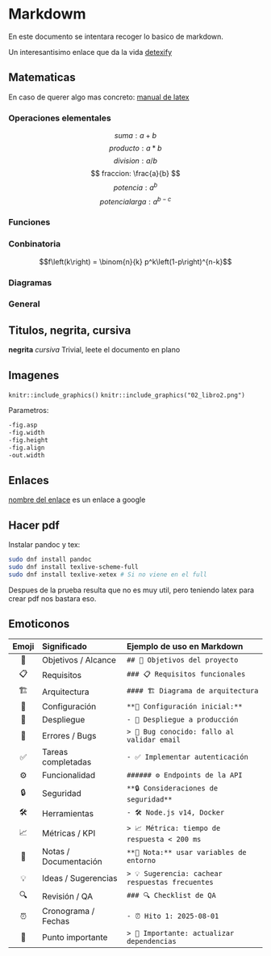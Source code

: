 # Markdowm

En este documento se intentara recoger lo basico de markdown.

Un interesantisimo enlace que da la vida [detexify](https://detexify.kirelabs.org/classify.html)

## Matematicas

En caso de querer algo mas concreto: [manual de latex](https://manualdelatex.com/tutoriales/ecuaciones)

### Operaciones elementales

$$ suma: a + b $$
$$ producto: a * b $$
$$ division: a / b $$
$$ fraccion: \frac{a}{b} $$
$$ potencia: a ^ b $$
$$ potencia larga: a ^ {b - c} $$

### Funciones


### Conbinatoria

$$f\left(k\right) = \binom{n}{k} p^k\left(1-p\right)^{n-k}$$ 

### Diagramas

### General

## Titulos, negrita, cursiva

**negrita**
*cursiva*
Trivial, leete el documento en plano

## Imagenes

`knitr::include_graphics()`
`knitr::include_graphics("02_libro2.png")`

Parametros:

```md
-fig.asp
-fig.width
-fig.height
-fig.align
-out.width
```

## Enlaces

[nombre del enlace](https://www.google.com) es un enlace a google

## Hacer pdf

Instalar pandoc y tex:

```bash
sudo dnf install pandoc
sudo dnf install texlive-scheme-full
sudo dnf install texlive-xetex # Si no viene en el full
```

Despues de la prueba resulta que no es muy util, pero teniendo latex
para crear pdf nos bastara eso.

## Emoticonos

| Emoji | Significado           | Ejemplo de uso en Markdown                       |
| :---: | :-------------------- | :----------------------------------------------- |
|   🎯  | Objetivos / Alcance   | `## 🎯 Objetivos del proyecto`                   |
|   📋  | Requisitos            | `### 📋 Requisitos funcionales`                  |
|  🏗️  | Arquitectura          | `#### 🏗️ Diagrama de arquitectura`              |
|   🔧  | Configuración         | `**🔧 Configuración inicial:**`                  |
|   🚀  | Despliegue            | `- 🚀 Despliegue a producción`                   |
|   🐛  | Errores / Bugs        | `> 🐛 Bug conocido: fallo al validar email`      |
|   ✅   | Tareas completadas    | `- ✅ Implementar autenticación`                  |
|   ⚙️  | Funcionalidad         | `###### ⚙️ Endpoints de la API`                  |
|   🔒  | Seguridad             | `**🔒 Consideraciones de seguridad**`            |
|  🛠️  | Herramientas          | `- 🛠️ Node.js v14, Docker`                      |
|   📈  | Métricas / KPI        | `> 📈 Métrica: tiempo de respuesta < 200 ms`     |
|   📝  | Notas / Documentación | `**📝 Nota:** usar variables de entorno`         |
|   💡  | Ideas / Sugerencias   | `> 💡 Sugerencia: cachear respuestas frecuentes` |
|   🔍  | Revisión / QA         | `### 🔍 Checklist de QA`                         |
|   ⏰   | Cronograma / Fechas   | `- ⏰ Hito 1: 2025-08-01`                         |
|   📌  | Punto importante      | `> 📌 Importante: actualizar dependencias`       |
